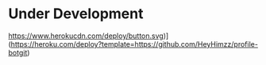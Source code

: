 # Under Development
https://www.herokucdn.com/deploy/button.svg)](https://heroku.com/deploy?template=https://github.com/HeyHimzz/profile-botgit)
